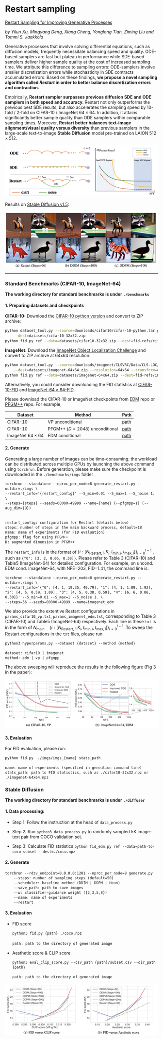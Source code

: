 # Restart sampling

[Restart Sampling for Improving Generative Processes]()

*by Yilun Xu, Mingyang Deng, Xiang Cheng, Yonglong Tian, Ziming Liu and Tommi S. Jaakkola*



Generative processes that involve solving differential equations, such as diffusion models, frequently necessitate balancing speed and quality. ODE-based samplers are fast but plateau in performance while SDE-based samplers deliver higher sample quality at the cost of increased sampling time.  We attribute this difference to sampling errors: ODE-samplers involve smaller discretization errors while stochasticity in SDE contracts accumulated errors. Based on these findings, **we propose a novel sampling algorithm called *Restart* in order to better balance discretization errors and contraction.** 

Empirically, **Restart sampler surpasses previous diffusion SDE and ODE samplers in both speed and accuracy**. Restart not only outperforms the previous best SDE results, but also accelerates the sampling speed by 10-fold / 2-fold on CIFAR-10 / ImageNet $64{\times} 64$. In addition, it attains significantly better sample quality than ODE samplers within comparable sampling times. Moreover, **Restart better balances text-image alignment/visual quality versus diversity** than previous samplers in the large-scale text-to-image **Stable Diffusion** model pre-trained on LAION $512{\times} 512$.

![schematic](assets/restart.png)



Results on [Stable Diffusion v1.5](https://github.com/huggingface/diffusers):

![schematic](assets/vis.png)

---



### Standard Benchmarks (CIFAR-10, ImageNet-64)

**The working directory for standard benchmarks is under `./benchmarks`**

#### 1. Preparing datasets and checkpoints

**CIFAR-10:** Download the [CIFAR-10 python version](https://www.cs.toronto.edu/~kriz/cifar.html) and convert to ZIP archive:

```.bash
python dataset_tool.py --source=downloads/cifar10/cifar-10-python.tar.gz \
    --dest=datasets/cifar10-32x32.zip
python fid.py ref --data=datasets/cifar10-32x32.zip --dest=fid-refs/cifar10-32x32.npz
```

**ImageNet:** Download the [ImageNet Object Localization Challenge](https://www.kaggle.com/competitions/imagenet-object-localization-challenge/data) and convert to ZIP archive at 64x64 resolution:

```.bash
python dataset_tool.py --source=downloads/imagenet/ILSVRC/Data/CLS-LOC/train \
    --dest=datasets/imagenet-64x64.zip --resolution=64x64 --transform=center-crop
python fid.py ref --data=datasets/imagenet-64x64.zip --dest=fid-refs/imagenet-64x64.npz
```

Alternatively, you could consider downloading the FID statistics at [CIFAR-10-FID](https://nvlabs-fi-cdn.nvidia.com/edm/fid-refs/cifar10-32x32.npz) and [ImageNet-$64\times 64$-FID](https://nvlabs-fi-cdn.nvidia.com/edm/fid-refs/imagenet-64x64.npz).



Please download the CIFAR-10 or ImageNet checkpoints from [EDM](https://github.com/NVlabs/edm) repo or [PFGM++](https://github.com/Newbeeer/pfgmpp) repo. For example,

| Dataset                | Method                          | Path                                                         |
| ---------------------- | ------------------------------- | ------------------------------------------------------------ |
| CIFAR-10               | VP unconditional                | [path](https://nvlabs-fi-cdn.nvidia.com/edm/pretrained/baseline/baseline-cifar10-32x32-uncond-vp.pkl) |
| CIFAR-10               | PFGM++ ($D=2048$) unconditional | [path](https://drive.google.com/drive/folders/1sZ7vh7o8kuXfFjK8ROWXxtEZi8Srewgo) |
| ImageNet $64\times 64$ | EDM conditional                 | [path](https://nvlabs-fi-cdn.nvidia.com/edm/pretrained/edm-imagenet-64x64-cond-adm.pkl) |



#### 2. Generate

Generating a large number of images can be time-consuming; the workload can be distributed across multiple GPUs by launching the above command using `torchrun`. Before generation, please make sure the checkpoint is downloaded in the `./benchmarks/imgs` folder

```shell
torchrun --standalone --nproc_per_node=8 generate_restart.py --outdir=./imgs \
--restart_info='{restart_config}' --S_min=0.01 --S_max=1 --S_noise 1. \
--steps={steps} --seeds=00000-49999 --name={name} (--pfgmpp=1) (--aug_dim={D})


restart_config: configuration for Restart (details below)
steps: number of steps in the main backward process, default=18
name: name of experiments (for FID evaluation)
pfgmpp: flag for using PFGM++
D: augmented dimension in PFGM++
```

The `restart_info` is in the format of  $\lbrace i: [N_{\textrm{Restart},i}, K_i, t_{\textrm{min}, i}, t_{\textrm{max}, i}] \rbrace_{i=0}^{l-1}$ , such as `{"0": [3, 2, 0.06, 0.30]}`. Please refer to Table 3 (CIFAR-10) and Table5 (ImageNet-64) for detailed configuration. For example, on uncond. EDM cond. ImageNet-64, with NFE=203, FID=1.41, the command line is:

```shell
torchrun --standalone --nproc_per_node=8 generate_restart.py --outdir=./imgs \
--restart_info='{"0": [4, 1, 19.35, 40.79], "1": [4, 1, 1.09, 1.92], "2": [4, 5, 0.59, 1.09], "3": [4, 5, 0.30, 0.59], "4": [6, 6, 0.06, 0.30]}' --S_min=0.01 --S_max=1 --S_noise 1. \
--steps=36 --seeds=00000-49999 --name=imagenet_edm
```

We also provide the extentive Restart configurations in `params_cifar10_vp.txt`, `params_imagenet_edm.txt`, corresponding to Table 3 (CIFAR-10) and Table5 (ImageNet-64) respectively. Each line in these `txt` is in the form of $N_{\textrm{main}} \quad \lbrace i: [N_{\textrm{Restart},i}, K_i, t_{\textrm{min}, i}, t_{\textrm{max}, i}]\rbrace_{i=0}^{l-1}$. To sweep the Restart configurations in the `txt` files, please run

```shell
python3 hyperparams.py --dataset {dataset} --method {method}

dataset: cifar10 | imagenet
method: edm | vp | pfgmpp
```

The above sweeping will reproduce the results in the following figure (Fig 3 in the paper):

![schematic](assets/fig_3.png)

#### 3. Evaluation

For FID evaluation, please run:

```shell
python fid.py  ./imgs/imgs_{name} stats_path

name: name of experiments (specified in geneation command line)
stats_path: path to FID statistics, such as ./cifar10-32x32.npz or ./imagenet-64x64.npz
```



### Stable Diffusion

**The working directory for standard benchmarks is under `./diffuser`**

#### 1. Data processing:

- Step 1: Follow the instruction at the head of `data_process.py`
- Step 2: Run `python3 data_process.py` to randomly sampled 5K image-text pair from COCO validation set.

- Step 3: Calculate FID statistics `python fid_edm.py ref --data=path-to-coco-subset --dest=./coco.npz`

#### 2. Generate

```
torchrun --rdzv_endpoint=0.0.0.0:1201 --nproc_per_node=8 generate.py 
	--steps: number of sampling steps (default=50) 
	--scheduler: baseline method (DDIM | DDPM | Heun)
	--save_path: path to save images
	--w: classifier-guidance weight ({2,3,5,8})
	--name: name of experiments
	--restart
```



#### 3. Evaluation

- FID score

  ```sh
  python3 fid.py {path} ./coco.npz
  
  path: path to the directory of generated image
  ```

- Aesthetic score & CLIP score

  ```shell
  python3 eval_clip_score.py --csv_path {path}/subset.csv --dir_path {path}
  
  path: path to the directory of generated image
  ```


![schematic](assets/fig_5.png)